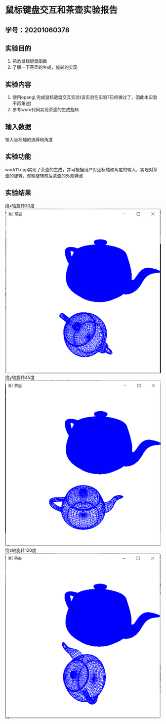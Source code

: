 # 鼠标键盘交互和茶壶实验报告

## 学号：20201060378

## 实验目的
1. 熟悉鼠标键盘函数
2. 了解一下茶壶的生成，旋转的实现

## 实验内容
1. 使用opengl,完成鼠标键盘交互实验(该实验在实验7已经做过了，因此本实验不再重述)
2. 参考word代码实现茶壶的生成旋转

## 输入数据
输入坐标轴的选择和角度

## 实验功能
work11.cpp实现了茶壶的生成，并可根据用户对坐标轴和角度的输入，实现对茶壶的旋转，观察旋转前后茶壶的外观特点

## 实验结果
绕x轴旋转30度
![绕x轴旋转30度前后的图](https://github.com/2403717503/computer_Graphics/raw/main/11.PNG)
绕y轴旋转45度
![绕y轴旋转45度前后的图](https://github.com/2403717503/computer_Graphics/raw/main/11.1.PNG)
绕z轴旋转120度
![绕z轴旋转120度前后的图](https://github.com/2403717503/computer_Graphics/raw/main/11.2.PNG)